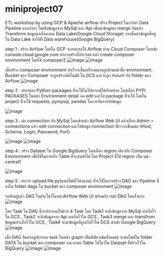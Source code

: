 # miniproject07
ETL workshop by using GCP & Apache airflow
สร้าง Project ในการทำ Data Pipeline แบบง่ายๆ โดยดึงข้อมูลจาก MySql และ Api เพื่อนำข้อมูลมา merge กันแล้ว Transform ข้อมูลมาเก็บลงบน Data Lake(Google Cloud Storage) จากนั้นนำข้อมูลที่อยู่ใน Data Lake ส่งไปที่ Data warehouse(Google BigQuery)
 
step 1 : สร้าง Airflow โดยใน GCP จะสามารถใช้ Airflow ผ่าน Cloud Composer โดยเข้า console.cloud.google.com ทำการสร้างโปรเจกต์ แล้ว create composer environment โดยใช้ composer2
![image](https://github.com/nechayut/miniproject07/assets/101554284/0f5f672b-caf6-471b-a103-1d7dbe091351)
![image](https://github.com/nechayut/miniproject07/assets/101554284/bced06c9-b862-4592-a58a-57e2a39d143d)

เมื่อสร้าง composer environment สำเร็จจะขึ้นเครื่องหมายถูกด้านหน้าชื่อ environment, 
Bucket ของ Composer จะถูกสร้างอัตโนมัติ ใน GCS และจะถูก mount กับ folder ของ Airflow
![image](https://github.com/nechayut/miniproject07/assets/101554284/d1d96436-3887-4819-bae7-dd9632a19640)




step 2 : ทำการลง Python packages ที่จะใช้ในโปรเจกต์ให้เรียบร้อย โดยเลือก PYPI PACKAGES ในหน้า Environment detail กด edit และใส่ package ที่จะใช้ โดยใน project นี้จะใช้ requests, pymysql, pandas ในการจัดการกับข้อมูล

![image](https://github.com/nechayut/miniproject07/assets/101554284/8b7980bc-3b2c-4837-8036-24ba77de1643)




step 3 : ต่อ connection กับ MySql โดยเข้าหน้า Airflow Web UI แล้วเลือก Admin > connections แล้ว edit connection และใส่ข้อมูล connection ที่เราจะเชื่อมต่อ (Host, Schema, Login, Password, Port)

![image](https://github.com/nechayut/miniproject07/assets/101554284/2594d807-a9ae-47dd-bb4e-f6f4ef44886d)
![image](https://github.com/nechayut/miniproject07/assets/101554284/1f12ecf3-6c73-4891-a0f3-66b80ea1b411)




step 4 : สร้าง Dataset ใน Google BigQuery โดยเลือก region เดียวกับ Composer Environment เพื่อใช้ในการเก็บ Table ที่จะส่งเข้าไป โดย Project นี้ใช้ region เป็น us-central1

![image](https://github.com/nechayut/miniproject07/assets/101554284/c803c9ba-2745-4784-9b47-8f6bafbf9b4c)




step 5 : ทำการ upload file.py(แนบไฟล์ไว้ด้านบน) ที่จะใช้ในการสร้าง DAG ของ Pipeline นี้ลงใน folder dags ใน bucket ของ composer environment
![image](https://github.com/nechayut/miniproject07/assets/101554284/08ea579a-941a-48d8-93ea-fe6317ac9b2b)


รอสักครู่แล้ว DAG ใหม่จะโชว์ในหน้าAirflow Web UI พร้อมกับ run DAG ในครั้งแรก
![image](https://github.com/nechayut/miniproject07/assets/101554284/ce3d2e33-5934-439a-837a-3442f26f63c2)


โดย Task ใน DAG นี้จะประกอบไปด้วย 4 Task โดย Task1 จะดึงข้อมูลจาก MySql มาเก็บไว้ใน GCS , Task2 จะดึงข้อมูลจาก Api มาเก็บไว้ใน GCS , Task3 merge และ transfrom ข้อมูลแล้วเก็บไว้ใน GCS , Task4 จะนำข้อมูลที่ถูกเก็บไว้ใน GCS นำเข้า Google BigQuery
![image](https://github.com/nechayut/miniproject07/assets/101554284/34220d2f-3692-4ba8-85a1-befb524fe39d)

เมื่อ DAG รันครบลูป(กรอบ task ในหน้า graph เป็นสีเขียวเข้มทั้งหมด) จะพบไฟล์ใน folder DATA ใน bucket ของ composer และจะพบ Table ไปโชว์ใน Dataset ที่สร้างไว้ใน BigQuery
![image](https://github.com/nechayut/miniproject07/assets/101554284/f94d574c-5c19-49b5-a106-df60edae7a2a)
![image](https://github.com/nechayut/miniproject07/assets/101554284/f8bf5167-6cce-44c3-854c-dd91469f6007)

